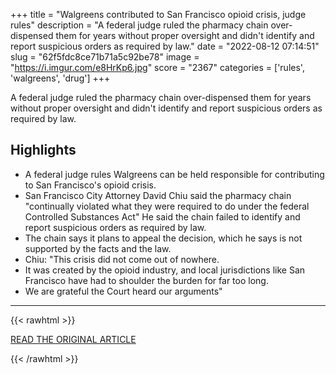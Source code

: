 +++
title = "Walgreens contributed to San Francisco opioid crisis, judge rules"
description = "A federal judge ruled the pharmacy chain over-dispensed them for years without proper oversight and didn't identify and report suspicious orders as required by law."
date = "2022-08-12 07:14:51"
slug = "62f5fdc8ce71b71a5c92be78"
image = "https://i.imgur.com/e8HrKp6.jpg"
score = "2367"
categories = ['rules', 'walgreens', 'drug']
+++

A federal judge ruled the pharmacy chain over-dispensed them for years without proper oversight and didn't identify and report suspicious orders as required by law.

## Highlights

- A federal judge rules Walgreens can be held responsible for contributing to San Francisco's opioid crisis.
- San Francisco City Attorney David Chiu said the pharmacy chain "continually violated what they were required to do under the federal Controlled Substances Act" He said the chain failed to identify and report suspicious orders as required by law.
- The chain says it plans to appeal the decision, which he says is not supported by the facts and the law.
- Chiu: "This crisis did not come out of nowhere.
- It was created by the opioid industry, and local jurisdictions like San Francisco have had to shoulder the burden for far too long.
- We are grateful the Court heard our arguments"

---

{{< rawhtml >}}
  <p class="article-category">
    <a target="_blank" href="https://www.cbsnews.com/news/judge-walgreens-san-francisco-opioid-crisis/">READ THE ORIGINAL ARTICLE</a>
  </p>
{{< /rawhtml >}}
